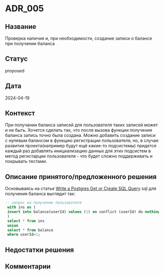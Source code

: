 # ADR_005

## Название
Проверка наличия и, при необходимости, создание записи о балансе при получении баланса

## Статус
proposed

## Дата
2024-04-19

## Контекст
При получании баланса записей для пользователя таких записей может и не быть. Хочется сделать так, что после вызова функции получения баланса запись точно была создана. Можно добавить создание записи с нулевым балансом в функцию регистрации пользователя, но, в случае развития проекта(например будут ещё какие-то подсистемы) придется каждый раз добавлять инициализацию данных для этих подсистем в метод регистарции пользователя - что будет сложно поддерживать и покрывать тестами.

## Описание принятого/предложенного решения
Основываясь на статье [Write a Postgres Get or Create SQL Query](https://stackoverflow.com/questions/16123944/write-a-postgres-get-or-create-sql-query) sql для получения баланса выглядит так:


```sql
-- запрос на получение пользователя
 with ins as (
 insert into balance(userId) values (1) on conflict (userId) do nothing returning *
 )
 select * from ins
 union
 select * from balance
 where userId=1;
```

## Недостатки решения


## Комментарии

